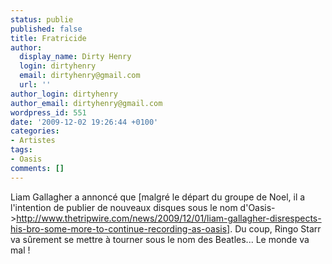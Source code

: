 ```yaml
---
status: publie
published: false
title: Fratricide
author:
  display_name: Dirty Henry
  login: dirtyhenry
  email: dirtyhenry@gmail.com
  url: ''
author_login: dirtyhenry
author_email: dirtyhenry@gmail.com
wordpress_id: 551
date: '2009-12-02 19:26:44 +0100'
categories:
- Artistes
tags:
- Oasis
comments: []
---
```

Liam Gallagher a annoncé que [malgré le départ du groupe de Noel, il a l'intention de publier de nouveaux disques sous le nom d'Oasis->http://www.thetripwire.com/news/2009/12/01/liam-gallagher-disrespects-his-bro-some-more-to-continue-recording-as-oasis]. Du coup, Ringo Starr va sûrement se mettre à tourner sous le nom des Beatles... Le monde va mal !

